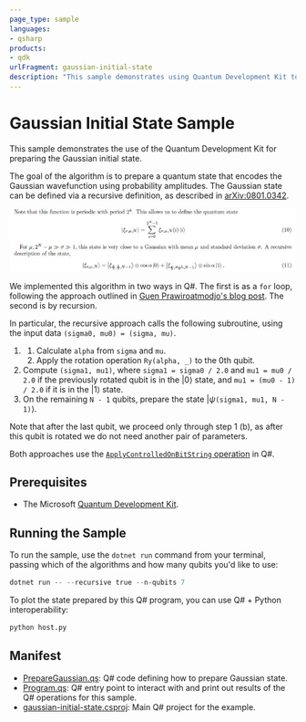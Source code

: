 ```yaml
---
page_type: sample
languages:
- qsharp
products:
- qdk
urlFragment: gaussian-initial-state
description: "This sample demonstrates using Quantum Development Kit to prepare the Gaussian initial state."
---
```


# Gaussian Initial State Sample

This sample demonstrates the use of the Quantum Development Kit for preparing the Gaussian initial state.

The goal of the algorithm is to prepare a quantum state that encodes the Gaussian wavefunction using probability amplitudes. The Gaussian state can be defined via a recursive definition, as described in [arXiv:0801.0342](https://arxiv.org/abs/0801.0342).

![Image of Gaussian state definition](https://github.com/microsoft/Quantum/blob/main/samples/simulation/gaussian-initial-state/gaussian_definition.jpg)

We implemented this algorithm in two ways in Q#. The first is as a `for` loop, following the approach outlined in [Guen Prawiroatmodjo's blog post](https://guenp.medium.com/preparing-a-gaussian-wave-function-in-q-695c3941f6dc). The second is by recursion.

In particular, the recursive approach calls the following subroutine, using the input data `(sigma0, mu0) = (sigma, mu)`.

1.
    1. Calculate `alpha` from `sigma` and `mu`.
    1. Apply the rotation operation `Ry(alpha, _)` to the 0th qubit.
1. Compute `(sigma1, mu1)`, where `sigma1 = sigma0 / 2.0` and `mu1 = mu0 / 2.0` if the previously rotated qubit is in the |0⟩ state, and `mu1 = (mu0 - 1) / 2.0` if it is in the |1⟩ state.
1. On the remaining `N - 1` qubits, prepare the state |_ψ_`(sigma1, mu1, N - 1)`⟩.

Note that after the last qubit, we proceed only through step 1 (b), as after this qubit is rotated we do not need another pair of parameters.

Both approaches use the [`ApplyControlledOnBitString` operation](https://docs.microsoft.com/qsharp/api/qsharp/microsoft.quantum.canon.applycontrolledonbitstring) in Q#.

## Prerequisites

- The Microsoft [Quantum Development Kit](https://docs.microsoft.com/quantum/install-guide/).

## Running the Sample

To run the sample, use the `dotnet run` command from your terminal, passing which of the algorithms and how many qubits you'd like to use:

```powershell
dotnet run -- --recursive true --n-qubits 7
```

To plot the state prepared by this Q# program, you can use Q# + Python interoperability:

```bash
python host.py
```

## Manifest

- [PrepareGaussian.qs](https://github.com/microsoft/Quantum/blob/main/samples/simulation/gaussian-initial-state/PrepareGaussian.qs): Q# code defining how to prepare Gaussian state.
- [Program.qs](https://github.com/microsoft/Quantum/blob/main/samples/simulation/gaussian-initial-state/Program.qs): Q# entry point to interact with and print out results of the Q# operations for this sample.
- [gaussian-initial-state.csproj](https://github.com/microsoft/Quantum/blob/main/samples/simulation/gaussian-initial-state/gaussian-initial-state.csproj): Main Q# project for the example.
